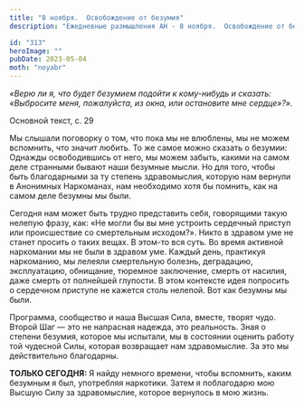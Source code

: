 ```yaml
---
title: "8 ноября.  Освобождение от безумия"
description: "Ежедневные размышления АН - 8 ноября.  Освобождение от безумия"

id: "313"
heroImage: ""
pubDate: 2023-05-04
moth: "noyabr"
---
```


_«Верю ли я, что будет безумием подойти к кому-нибудь и сказать: «Выбросите
меня, пожалуйста, из окна, или остановите мне сердце»?»._

Основной текст, с. 29

Мы слышали поговорку о том, что пока мы не влюблены, мы не можем вспомнить,
что значит любить. То же самое можно сказать о безумии: Однажды освободившись
от него, мы можем забыть, какими на самом деле странными бывают наши безумные
мысли. Но для того, чтобы быть благодарными за ту степень здравомыслия,
которую нам вернули в Анонимных Наркоманах, нам необходимо хотя бы помнить,
как на самом деле безумны мы были.

Сегодня нам может быть трудно представить себя, говорящими такую нелепую
фразу, как: «Не могли бы вы мне устроить сердечный приступ или происшествие со
смертельным исходом?». Никто в здравом уме не станет просить о таких вещах. В
этом-то вся суть. Во время активной наркомании мы не были в здравом уме.
Каждый день, практикуя наркоманию, мы лелеяли смертельную болезнь, деградацию,
эксплуатацию, обнищание, тюремное заключение, смерть от насилия, даже смерть
от полнейшей глупости. В этом контексте идея попросить о сердечном приступе не
кажется столь нелепой. Вот как безумны мы были.

Программа, сообщество и наша Высшая Сила, вместе, творят чудо. Второй Шаг —
это не напрасная надежда, это реальность. Зная о степени безумия, которое мы
испытали, мы в состоянии оценить работу той чудесной Силы, которая возвращает
нам здравомыслие. За это мы действительно благодарны.

**ТОЛЬКО СЕГОДНЯ:** Я найду немного времени, чтобы вспомнить, каким безумным я
был, употребляя наркотики. Затем я поблагодарю мою Высшую Силу за
здравомыслие, которое вернулось в мою жизнь.
